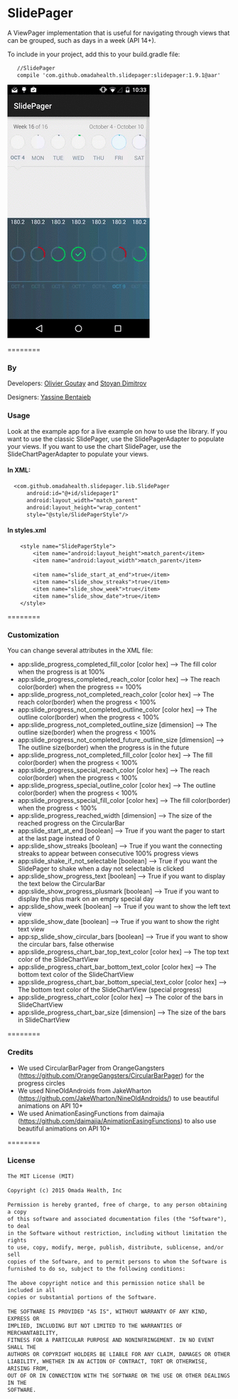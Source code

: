 SlidePager
================
A ViewPager implementation that is useful for navigating through views that can be grouped, such as days in a week (API 14+).

To include in your project, add this to your build.gradle file:

```
   //SlidePager
   compile 'com.github.omadahealth.slidepager:slidepager:1.9.1@aar'
```
![Demo](app/src/main/res/raw/slidepager.gif)

========
### By
Developers:
        [Olivier Goutay](https://github.com/olivierg13) and [Stoyan Dimitrov](https://github.com/StoyanD)

Designers:
        [Yassine Bentaieb](http://yassinebentaieb.com/)

### Usage

Look at the example app for a live example on how to use the library.
If you want to use the classic SlidePager, use the SlidePagerAdapter to populate your views.
If you want to use the chart SlidePager, use the SlideChartPagerAdapter to populate your views.

#### In XML:

```
  <com.github.omadahealth.slidepager.lib.SlidePager
      android:id="@+id/slidepager1"
      android:layout_width="match_parent"
      android:layout_height="wrap_content"
      style="@style/SlidePagerStyle"/>
```

#### In styles.xml

```
    <style name="SlidePagerStyle">
        <item name="android:layout_height">match_parent</item>
        <item name="android:layout_width">match_parent</item>

        <item name="slide_start_at_end">true</item>
        <item name="slide_show_streaks">true</item>
        <item name="slide_show_week">true</item>
        <item name="slide_show_date">true</item>
    </style>
```

========

### Customization

You can change several attributes in the XML file:

* app:slide_progress_completed_fill_color [color hex] --> The fill color when the progress is at 100%
* app:slide_progress_completed_reach_color [color hex] --> The reach color(border) when the progress == 100%
* app:slide_progress_not_completed_reach_color [color hex] --> The reach color(border) when the progress < 100%
* app:slide_progress_not_completed_outline_color [color hex] --> The outline color(border) when the progress < 100%
* app:slide_progress_not_completed_outline_size [dimension] --> The outline size(border) when the progress < 100%
* app:slide_progress_not_completed_future_outline_size [dimension] --> The outline size(border) when the progress is in the future
* app:slide_progress_not_completed_fill_color [color hex] --> The fill color(border) when the progress < 100%
* app:slide_progress_special_reach_color [color hex] --> The reach color(border) when the progress < 100%
* app:slide_progress_special_outline_color [color hex] --> The outline color(border) when the progress < 100%
* app:slide_progress_special_fill_color [color hex] --> The fill color(border) when the progress < 100%
* app:slide_progress_reached_width [dimension] --> The size of the reached progress on the CircularBar
* app:slide_start_at_end [boolean] --> True if you want the pager to start at the last page instead of 0
* app:slide_show_streaks [boolean] --> True if you want the connecting streaks to appear between consecutive 100% progress views
* app:slide_shake_if_not_selectable [boolean] --> True if you want the SlidePager to shake when a day not selectable is clicked
* app:slide_show_progress_text [boolean] --> True if you want to display the text below the CircularBar
* app:slide_show_progress_plusmark [boolean] --> True if you want to display the plus mark on an empty special day
* app:slide_show_week [boolean] --> True if you want to show the left text view
* app:slide_show_date [boolean] --> True if you want to show the right text view
* app:sp_slide_show_circular_bars [boolean] --> True if you want to show the circular bars, false otherwise
* app:slide_progress_chart_bar_top_text_color [color hex] --> The top text color of the SlideChartView
* app:slide_progress_chart_bar_bottom_text_color [color hex] --> The bottom text color of the SlideChartView
* app:slide_progress_chart_bar_bottom_special_text_color [color hex] --> The bottom text color of the SlideChartView (special progress)
* app:slide_progress_chart_color [color hex] --> The color of the bars in SlideChartView
* app:slide_progress_chart_bar_size [dimension] --> The size of the bars in SlideChartView

========

### Credits

* We used CircularBarPager from OrangeGangsters (https://github.com/OrangeGangsters/CircularBarPager) for the progress circles
* We used NineOldAndroids from JakeWharton (https://github.com/JakeWharton/NineOldAndroids/) to use beautiful animations on API 10+
* We used AnimationEasingFunctions from daimajia (https://github.com/daimajia/AnimationEasingFunctions) to also use beautiful animations on API 10+

========

### License

```
The MIT License (MIT)

Copyright (c) 2015 Omada Health, Inc

Permission is hereby granted, free of charge, to any person obtaining a copy
of this software and associated documentation files (the "Software"), to deal
in the Software without restriction, including without limitation the rights
to use, copy, modify, merge, publish, distribute, sublicense, and/or sell
copies of the Software, and to permit persons to whom the Software is
furnished to do so, subject to the following conditions:

The above copyright notice and this permission notice shall be included in all
copies or substantial portions of the Software.

THE SOFTWARE IS PROVIDED "AS IS", WITHOUT WARRANTY OF ANY KIND, EXPRESS OR
IMPLIED, INCLUDING BUT NOT LIMITED TO THE WARRANTIES OF MERCHANTABILITY,
FITNESS FOR A PARTICULAR PURPOSE AND NONINFRINGEMENT. IN NO EVENT SHALL THE
AUTHORS OR COPYRIGHT HOLDERS BE LIABLE FOR ANY CLAIM, DAMAGES OR OTHER
LIABILITY, WHETHER IN AN ACTION OF CONTRACT, TORT OR OTHERWISE, ARISING FROM,
OUT OF OR IN CONNECTION WITH THE SOFTWARE OR THE USE OR OTHER DEALINGS IN THE
SOFTWARE.
```